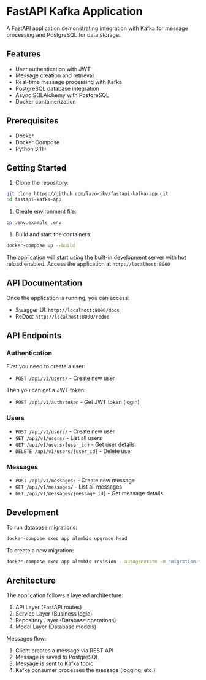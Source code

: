 # FastAPI Kafka Application

A FastAPI application demonstrating integration with Kafka for message processing and PostgreSQL for data storage.

## Features

- User authentication with JWT
- Message creation and retrieval
- Real-time message processing with Kafka
- PostgreSQL database integration
- Async SQLAlchemy with PostgreSQL
- Docker containerization

## Prerequisites

- Docker
- Docker Compose
- Python 3.11+

## Getting Started

1. Clone the repository:

```bash
git clone https://github.com/lazorikv/fastapi-kafka-app.git
cd fastapi-kafka-app
```
1. Create environment file:

```bash
cp .env.example .env
```
1. Build and start the containers:

```bash
docker-compose up --build
```

The application will start using the built-in development server with hot reload enabled.
Access the application at `http://localhost:8000`

## API Documentation

Once the application is running, you can access:
- Swagger UI: `http://localhost:8000/docs`
- ReDoc: `http://localhost:8000/redoc`

## API Endpoints

### Authentication
First you need to create a user:
- `POST /api/v1/users/` - Create new user

Then you can get a JWT token:
- `POST /api/v1/auth/token` - Get JWT token (login)

### Users
- `POST /api/v1/users/` - Create new user
- `GET /api/v1/users/` - List all users
- `GET /api/v1/users/{user_id}` - Get user details
- `DELETE /api/v1/users/{user_id}` - Delete user

### Messages
- `POST /api/v1/messages/` - Create new message
- `GET /api/v1/messages/` - List all messages
- `GET /api/v1/messages/{message_id}` - Get message details

## Development

To run database migrations:

```bash
docker-compose exec app alembic upgrade head
```

To create a new migration:

```bash
docker-compose exec app alembic revision --autogenerate -m "migration message"
```

## Architecture

The application follows a layered architecture:
1. API Layer (FastAPI routes)
2. Service Layer (Business logic)
3. Repository Layer (Database operations)
4. Model Layer (Database models)

Messages flow:
1. Client creates a message via REST API
2. Message is saved to PostgreSQL
3. Message is sent to Kafka topic
4. Kafka consumer processes the message (logging, etc.)
